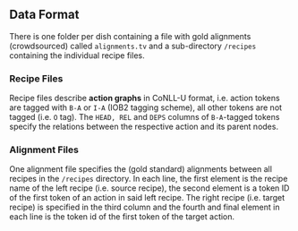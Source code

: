 ## Data Format

There is one folder per dish containing a file with gold alignments (crowdsourced) called ```alignments.tv``` and a sub-directory ```/recipes``` containing the individual recipe files.

### Recipe Files
Recipe files describe **action graphs** in CoNLL-U format, i.e. action tokens are tagged with ```B-A``` or ```I-A``` (IOB2 tagging scheme), all other tokens are not tagged (i.e. ```O``` tag). The ```HEAD, REL``` and ```DEPS``` columns of ```B-A```-tagged tokens specify the relations between the respective action and its parent nodes. <!-- The alignment model does take the DEPS column into account, doesn't it? I.e. it is able to read in multiple parent nodes for one action? -->

### Alignment Files
One alignment file specifies the (gold standard) alignments between all recipes in the ```/recipes``` directory. In each line, the first element is the recipe name of the left recipe (i.e. source recipe), the second element is a token ID of the first token of an action in said left recipe. The right recipe (i.e. target recipe) is specified in the third column and the fourth and final element in each line is the token id of the first token of the target action.
